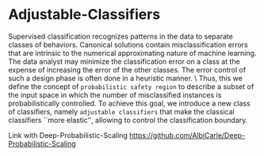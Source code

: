 # Adjustable-Classifiers

Supervised classification recognizes patterns in the
data to separate classes of behaviors. Canonical solutions
contain misclassification errors that are intrinsic to the numerical approximating nature of
machine learning. The data analyst may minimize the classification error on a class at the expense of increasing the
error of the other classes. The error control of such a design phase is
often done in a heuristic manner. \\
Thus, this we define the concept of ``probabilistic safety region`` to describe a subset of the input space in which the number of misclassified instances is probabilistically controlled. To achieve this goal, we introduce a new class of classifiers, namely ``adjustable classifiers`` that make the classical classifiers ``more elastic'', allowing to control the classification boundary.

Link with Deep-Probabilistic-Scaling <https://github.com/AlbiCarle/Deep-Probabilistic-Scaling>
